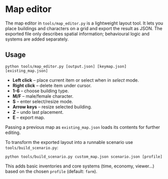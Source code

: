 # Map editor

The map editor in `tools/map_editor.py` is a lightweight layout tool. It lets you
place buildings and characters on a grid and export the result as JSON. The
exported file only describes spatial information; behavioural logic and systems
are added separately.

## Usage

```
python tools/map_editor.py [output.json] [keymap.json] [existing_map.json]
```

* **Left click** – place current item or select when in *select* mode.
* **Right click** – delete item under cursor.
* **1-6** – choose building type.
* **M/F** – male/female character.
* **S** – enter select/resize mode.
* **Arrow keys** – resize selected building.
* **Z** – undo last placement.
* **E** – export map.

Passing a previous map as `existing_map.json` loads its contents for further
editing.

To transform the exported layout into a runnable scenario use
`tools/build_scenario.py`:

```
python tools/build_scenario.py custom_map.json scenario.json [profile]
```

This adds basic inventories and core systems (time, economy, viewer…) based on
the chosen `profile` (default: `farm`).
